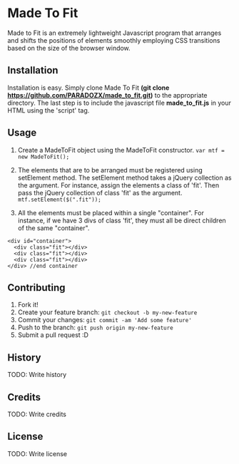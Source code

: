 # Made To Fit

Made to Fit is an extremely lightweight Javascript program that arranges and shifts the positions of elements smoothly employing CSS transitions based on the size of the browser window.  

## Installation

Installation is easy.  Simply clone Made To Fit <b>(git clone https://github.com/PARADOZX/made_to_fit.git)</b> to the appropriate directory. The last step is to include the javascript file <b>made_to_fit.js</b> in your HTML using the 'script' tag.

## Usage

1) Create a MadeToFit object using the MadeToFit constructor.  `var mtf = new MadeToFit();`

2) The elements that are to be arranged must be registered using setElement method.  The setElement method takes a jQuery collection as the argument.  For instance, assign the elements a class of 'fit'.  Then pass the jQuery collection of class 'fit' as the argument.  `mtf.setElement($(".fit"));` 

3) All the elements must be placed within a single "container".  For instance, if we have 3 divs of class 'fit', they must all be direct children of the same "container".  

```
<div id="container">
  <div class="fit"></div>
  <div class="fit"></div>
  <div class="fit"></div>
</div> //end container
```


## Contributing

1. Fork it!
2. Create your feature branch: `git checkout -b my-new-feature`
3. Commit your changes: `git commit -am 'Add some feature'`
4. Push to the branch: `git push origin my-new-feature`
5. Submit a pull request :D

## History

TODO: Write history

## Credits

TODO: Write credits

## License

TODO: Write license
